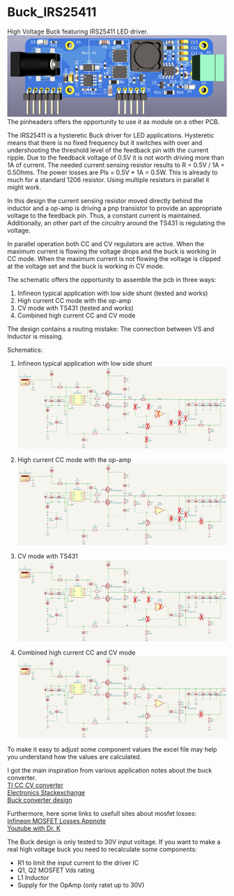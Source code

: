 # Buck_IRS25411
High Voltage Buck featuring IRS25411 LED driver.
![Buck](https://github.com/pellematrose/Buck_IRS25411/blob/main/Buck.png)
The pinheaders offers the opportunity to use it as module on a other PCB.

The IRS25411 is a hysteretic Buck driver for LED applications.
Hysteretic means that there is no fixed frequency but it switches with over and undershooting the threshold level of the feedback pin with the current ripple.
Due to the feedback voltage of 0.5V it is not worth driving more than 1A of current. The needed current sensing resistor results to R = 0.5V / 1A = 0.5Ohms. The power losses are Pls = 0.5V * 1A = 0.5W. This is already to much for a standard 1206 resistor. Using multiple resistors in parallel it might work.

In this design the current sensing resistor moved directly behind the inductor and a op-amp is driving a pnp transistor to provide an appropriate voltage to the feedback pin. Thus, a constant current is maintained.
Additionally, an other part of the circuitry around the TS431 is regulating the voltage.

In parallel operation both CC and CV regulators are active. When the maximum current is flowing the voltage drops and the buck is working in CC mode.
When the maximum current is not flowing the voltage is clipped at the voltage set and the buck is working in CV mode.

The schematic offers the opportunity to assemble the pcb in three ways:
1. Infineon typical application with low side shunt (tested and works)
2. High current CC mode with the op-amp
3. CV mode with TS431 (tested and works)
4. Combined high current CC and CV mode

The design contains a routing mistake:
The connection between VS and Inductor is missing.

Schematics:
1. Infineon typical application with low side shunt
![Buck_Schematic_default](https://github.com/pellematrose/Buck_IRS25411/blob/main/assembly_normal.png)

2. High current CC mode with the op-amp
![Buck_Schematic_cc](https://github.com/pellematrose/Buck_IRS25411/blob/main/assembly_cc.png)

3. CV mode with TS431
![Buck_Schematic_cc](https://github.com/pellematrose/Buck_IRS25411/blob/main/assembly_cv.png)

4. Combined high current CC and CV mode
![Buck_Schematic_cc](https://github.com/pellematrose/Buck_IRS25411/blob/main/assembly_cv_cc.png)

To make it easy to adjust some component values the excel file may help you understand how the values are calculated.

I got the main inspiration from various application notes about the buck converter.  
[TI CC CV converter](https://www.ti.com/lit/an/snva829/snva829.pdf)  
[Electronics Stackexchange](https://electronics.stackexchange.com/questions/458384/cc-cv-buck-controller)  
[Buck converter design](https://www.mouser.de/pdfdocs/BuckConverterDesignNote.pdf)

Furthermore, here some links to usefull sites about mosfet losses:  
[Infineon MOSFET Losses Appnote](https://community.infineon.com/gfawx74859/attachments/gfawx74859/MOSFET/285/4/MOSFET%20Power%20Losses%20Calculation%20Using%20the%20Data-Sheet%20Parameters.pdf)  
[Youtube with Dr. K](https://www.youtube.com/watch?v=RViwOc4g-gw)</p>

The Buck design is only tested to 30V input voltage.
If you want to make a real high voltage buck you need to recalculate some components:
- R1 to limit the input current to the driver IC
- Q1, Q2 MOSFET Vds rating
- L1 Inductor
- Supply for the OpAmp (only ratet up to 30V)
